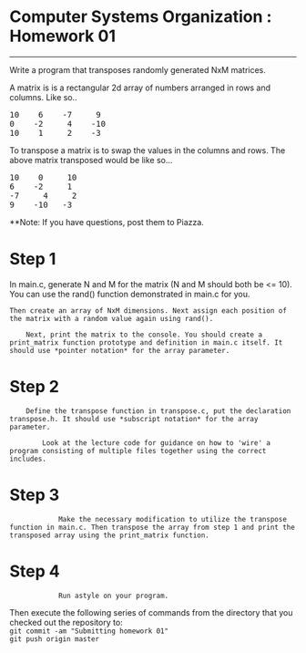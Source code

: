 # Computer Systems Organization : Homework 01
---------------------------------------------

Write a program that transposes randomly generated NxM matrices.

A matrix is is a rectangular 2d array of numbers arranged in rows and columns. Like so..

<pre>
10    6    -7     9
0    -2     4    -10
10    1     2    -3
</pre>

To transpose a matrix is to swap the values in the columns and rows. The above matrix transposed would be like so...

<pre>
10    0     10
6    -2     1
-7     4     2
9    -10   -3
</pre>

**Note:
If you have questions, post them to Piazza.

# Step 1

In main.c, generate N and M for the matrix (N and M should both be <= 10). You can use the rand() function demonstrated in main.c for you.

    Then create an array of NxM dimensions. Next assign each position of the matrix with a random value again using rand().

        Next, print the matrix to the console. You should create a print_matrix function prototype and definition in main.c itself. It should use *pointer notation* for the array parameter.

# Step 2

        Define the transpose function in transpose.c, put the declaration transpose.h. It should use *subscript notation* for the array parameter.

            Look at the lecture code for guidance on how to 'wire' a program consisting of multiple files together using the correct includes.

# Step 3

                Make the necessary modification to utilize the transpose function in main.c. Then transpose the array from step 1 and print the transposed array using the print_matrix function.

# Step 4

                Run astyle on your program.

Then execute the following series of commands from the directory that you checked out the repository to:
                <br/>
                ```git commit -am "Submitting homework 01"   ```<br/>
                ```git push origin master   ```<br/>

